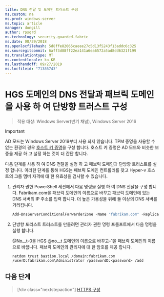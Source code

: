 ```yaml
---
title: DNS 전달 및 도메인 트러스트 구성
ms.custom: na
ms.prod: windows-server
ms.topic: article
manager: dongill
author: rpsqrd
ms.technology: security-guarded-fabric
ms.date: 08/29/2018
ms.openlocfilehash: 5d8ffe82065caeee27c5d13f5243f13addc6c325
ms.sourcegitcommit: 6aff3d88ff22ea141a6ea6572a5ad8dd6321f199
ms.translationtype: MT
ms.contentlocale: ko-KR
ms.lasthandoff: 09/27/2019
ms.locfileid: "71386743"
---
```

# <a name="configure-dns-forwarding-in-the-hgs-domain-and-a-one-way-trust-with-the-fabric-domain"></a>HGS 도메인의 DNS 전달과 패브릭 도메인을 사용 하 여 단방향 트러스트 구성

>적용 대상: Windows Server(반기 채널), Windows Server 2016

>[!IMPORTANT]
>AD 모드는 Windows Server 2019부터 사용 되지 않습니다. TPM 증명을 사용할 수 없는 환경의 경우 [호스트 키 증명](guarded-fabric-initialize-hgs-key-mode.md)을 구성 합니다. 호스트 키 증명은 AD 모드와 비슷한 보증을 제공 하 고 설정 하는 것이 더 간단 합니다. 

다음 단계를 사용 하 여 DNS 전달을 설정 하 고 패브릭 도메인과 단방향 트러스트를 설정 합니다. 이러한 단계를 통해 HGS는 패브릭 도메인 컨트롤러를 찾고 Hyper-v 호스트의 그룹 멤버 자격에 대 한 유효성을 검사할 수 있습니다.

1.  관리자 권한 PowerShell 세션에서 다음 명령을 실행 하 여 DNS 전달을 구성 합니다. Fabrikam.com을 패브릭 도메인의 이름으로 바꾸고 패브릭 도메인에 있는 DNS 서버의 IP 주소를 입력 합니다. 더 높은 가용성을 위해 둘 이상의 DNS 서버를 가리킵니다.

    ```powershell
    Add-DnsServerConditionalForwarderZone -Name "fabrikam.com" -ReplicationScope "Forest" -MasterServers <DNSserverAddress1>, <DNSserverAddress2>
    ```

2.  단방향 포리스트 트러스트를 만들려면 관리자 권한 명령 프롬프트에서 다음 명령을 실행 합니다.

    @No__t-0을 HGS @no__t 도메인의 이름으로 바꾸고-1을 패브릭 도메인의 이름으로 바꿉니다. 패브릭 도메인의 관리자에 대 한 암호를 제공 합니다.

        netdom trust bastion.local /domain:fabrikam.com /userD:fabrikam.com\Administrator /passwordD:<password> /add

## <a name="next-step"></a>다음 단계 

> [!div class="nextstepaction"]
> [HTTPS 구성](guarded-fabric-configure-hgs-https.md)
